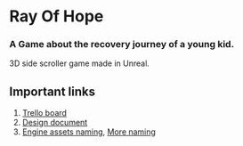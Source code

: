# Ray Of Hope
### A Game about the recovery journey of a young kid.
3D side scroller game made in Unreal.

## Important links
1. [Trello board](https://trello.com/b/8vRMOuFt/ray-of-hope)
2. [Design document](Production/DesignDocuments/README.md)
3. [Engine assets naming](https://docs.unrealengine.com/4.27/en-US/ProductionPipelines/AssetNaming/), [More naming](https://www.tomlooman.com/unreal-engine-naming-convention-guide/)